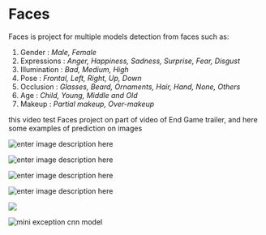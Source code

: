 # Faces
Faces is project for multiple models detection from faces such as:
1.  Gender : _Male, Female_
2.  Expressions : _Anger, Happiness, Sadness, Surprise, Fear, Disgust_
3.  Illumination : _Bad, Medium, High_
4.  Pose : _Frontal, Left, Right, Up, Down_
5.  Occlusion : _Glasses, Beard, Ornaments, Hair, Hand, None, Others_
6.  Age : _Child, Young, Middle and Old_
7.  Makeup : _Partial makeup, Over-makeup_

this video test Faces project on part of video of End Game trailer, and here some examples of prediction on images

![enter image description here](https://github.com/DiaaZiada/Faces/blob/master/outputs/output_64247356_2248496652127382_3579464820719159220_n.jpg)

![enter image description here](https://github.com/DiaaZiada/Faces/blob/master/outputs/output_59144945_138097180690991_3236186259228474426_n.jpg)

![enter image description here](https://github.com/DiaaZiada/Faces/blob/master/outputs/output_55823662_2165766590171098_5989420157986120831_n.jpg)


![enter image description here](https://github.com/DiaaZiada/Faces/blob/master/outputs/output_56587697_135756350875054_112859982193896992_n.jpg)

![](https://github.com/DiaaZiada/Faces/blob/master/outputs/output_56962151_376686736513461_5038117583971613094_n.jpg)










![mini exception cnn model](https://github.com/DiaaZiada/Faces/blob/master/images/mini_exception_cnn_model.png)

